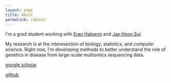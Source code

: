 ```yaml
---
layout: page
title: About 
permalink: /about/
---
```


I'm a grad student working with
[Eran Halperin](https://www.eranhalperingenomics.com/) and
[Jae Hoon Sul](https://jaehoonsullab.semel.ucla.edu/). 

My research is at the interesection of biology, statistics, and computer science.
Right now, I'm developing methods to better understand the role of genetics in
disease from large-scale multiomics sequencing data.

[google scholar](https://scholar.google.com/citations?user=yF4ue3kAAAAJ&hl=en)

[github](https://github.com/brandonjew)
